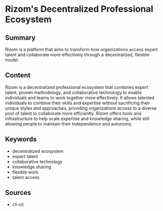 # Rizom's Decentralized Professional Ecosystem

## Summary

Rizom is a platform that aims to transform how organizations access expert talent and collaborate more effectively through a decentralized, flexible model.

## Content

Rizom is a decentralized professional ecosystem that combines expert talent, proven methodology, and collaborative technology to enable individuals and teams to work together more effectively. It allows talented individuals to combine their skills and expertise without sacrificing their unique styles and approaches, providing organizations access to a diverse pool of talent to collaborate more efficiently. Rizom offers tools and infrastructure to help scale expertise and knowledge sharing, while still allowing people to maintain their independence and autonomy.

## Keywords

- decentralized ecosystem
- expert talent
- collaborative technology
- knowledge sharing
- flexible work
- talent access

## Sources

- cli-cli
